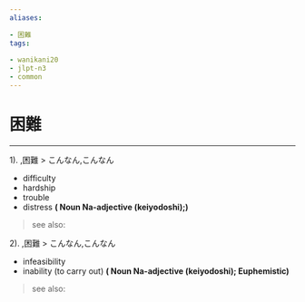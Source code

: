 ```yaml
---
aliases:
    
- 困難
tags:
    
- wanikani20
- jlpt-n3
- common
---
```


# 困難
---
1).
,困難 > こんなん,こんなん

- difficulty
- hardship
- trouble
- distress
**( Noun Na-adjective (keiyodoshi);)**
> see also: 
            
2).
,困難 > こんなん,こんなん

- infeasibility
- inability (to carry out)
**( Noun Na-adjective (keiyodoshi); Euphemistic)**
> see also: 
            